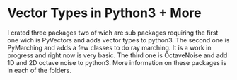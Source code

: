 # Vector Types in Python3 + More

I crated three packages two of wich are sub packages requiring the first one wich is PyVectors and adds vector types to python3. The second one is PyMarching and adds a few classes to do ray marching. It is a work in progress and right now is very basic. The third one is OctaveNoise and add 1D and 2D octave noise to python3. More information on these packages is in each of the folders.
